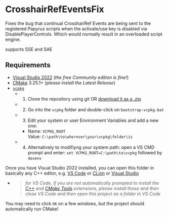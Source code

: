 # CrosshairRefEventsFix

Fixes the bug that continual CrosshairRef Events are being sent to the
registered Papyrus scripts when the activate/use key is disabled via
DisablePlayerControls. Which would normally result in an overloaded script
engine.

supports SSE and SAE

## Requirements

- [Visual Studio 2022](https://visualstudio.microsoft.com/) (_the free Community
  edition is fine!_)
- [CMake](https://cmake.org/download/) 3.25.1+ (_please install the Latest
  Release_)
- [`vcpkg`](https://github.com/microsoft/vcpkg)
  - 1. Clone the repository using git OR [download it as a
    .zip](https://github.com/microsoft/vcpkg/archive/refs/heads/master.zip)
  - 2. Go into the `vcpkg` folder and double-click on `bootstrap-vcpkg.bat`
  - 3. Edit your system or user Environment Variables and add a new one:
    - Name: `VCPKG_ROOT`  
      Value: `C:\path\to\wherever\your\vcpkg\folder\is`
  - 4. Alternatively to modifiyng your system path:
    open a VS CMD prompt and enter: `set VCPKG_ROOT=C:\path\to\vcpkg` followed by `devenv`

Once you have Visual Studio 2022 installed, you can open this folder in
basically any C++ editor, e.g. [VS Code](https://code.visualstudio.com/) or
[CLion](https://www.jetbrains.com/clion/) or [Visual
Studio](https://visualstudio.microsoft.com/)
- > _for VS Code, if you are not automatically prompted to install the
  [C++](https://marketplace.visualstudio.com/items?itemName=ms-vscode.cpptools)
and [CMake
Tools](https://marketplace.visualstudio.com/items?itemName=ms-vscode.cmake-tools)
extensions, please install those and then close VS Code and then open this
project as a folder in VS Code_

You may need to click `OK` on a few windows, but the project should
automatically run CMake!


